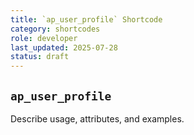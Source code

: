 ```yaml
---
title: `ap_user_profile` Shortcode
category: shortcodes
role: developer
last_updated: 2025-07-28
status: draft
---
```


## `ap_user_profile`

Describe usage, attributes, and examples.
